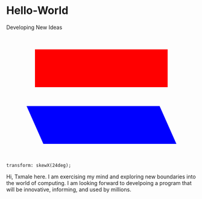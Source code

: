# Hello-World
Developing New Ideas
<style>
  div { 
    width: 70%;
    height: 100px;
    margin:  50px auto;
  }
  #top {
    background-color: red;
  }
  #bottom {
    background-color: blue;
    transform: skewX(24deg);
  }
</style>

<div id="top"></div>
<div id="bottom"></div>

    transform: skewX(24deg);
<p>
  Hi, Txmale here.
I am exercising my mind and exploring new boundaries into the world of computing. I am looking forward to develpoing a program that will be innovative, informing, and used by millions.</p>
